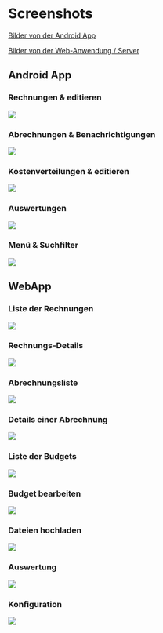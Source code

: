 # Screenshots

[Bilder von der Android App](#android-app)

[Bilder von der Web-Anwendung / Server](#webapp)


## Android App

### Rechnungen & editieren
![](https://raw.githubusercontent.com/nextbill-project/nextbill-project.github.io/master/screenshots/android/mixed/screenshots_mixed.png)

### Abrechnungen & Benachrichtigungen
![](https://raw.githubusercontent.com/nextbill-project/nextbill-project.github.io/master/screenshots/android/mixed/screenshots_mixed2.png)

### Kostenverteilungen & editieren
![](https://raw.githubusercontent.com/nextbill-project/nextbill-project.github.io/master/screenshots/android/mixed/screenshots_mixed3.png)

### Auswertungen
![](https://raw.githubusercontent.com/nextbill-project/nextbill-project.github.io/master/screenshots/android/mixed/screenshots_mixed4.png)

### Menü & Suchfilter
![](https://raw.githubusercontent.com/nextbill-project/nextbill-project.github.io/master/screenshots/android/mixed/screenshots_mixed5.png)

## WebApp

### Liste der Rechnungen
![](https://raw.githubusercontent.com/nextbill-project/nextbill-project.github.io/master/screenshots/webapp/invoices_list.png)

### Rechnungs-Details
![](https://raw.githubusercontent.com/nextbill-project/nextbill-project.github.io/master/screenshots/webapp/details.png)

### Abrechnungsliste
![](https://raw.githubusercontent.com/nextbill-project/nextbill-project.github.io/master/screenshots/webapp/cost_distributions2.png)

### Details einer Abrechnung
![](https://raw.githubusercontent.com/nextbill-project/nextbill-project.github.io/master/screenshots/webapp/cost_distribution_details.png)

### Liste der Budgets
![](https://raw.githubusercontent.com/nextbill-project/nextbill-project.github.io/master/screenshots/webapp/budget_list.png)

### Budget bearbeiten
![](https://raw.githubusercontent.com/nextbill-project/nextbill-project.github.io/master/screenshots/webapp/budget_details.png)

### Dateien hochladen
![](https://raw.githubusercontent.com/nextbill-project/nextbill-project.github.io/master/screenshots/webapp/file_upload.png)

### Auswertung
![](https://raw.githubusercontent.com/nextbill-project/nextbill-project.github.io/master/screenshots/webapp/analysis.png)

### Konfiguration
![](https://raw.githubusercontent.com/nextbill-project/nextbill-project.github.io/master/screenshots/webapp/settings.png)